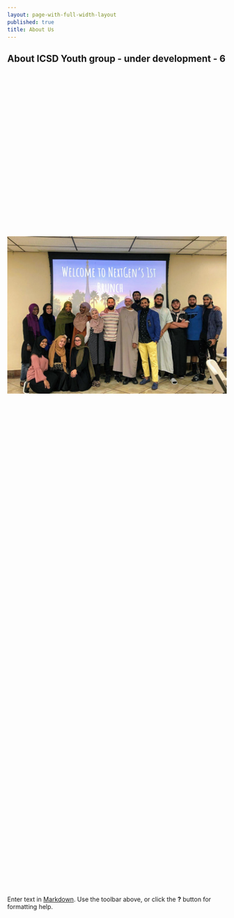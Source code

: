 ```yaml
---
layout: page-with-full-width-layout
published: true
title: About Us
---
```


## About ICSD Youth group - under development - 6

<style>
  .gallery-image {
  	width: 100%;
    padding-top: 75%;
    background-position: 50% 50%;
    background-repeat: no-repeat;
    background-size: cover;
  }
</style>

<div class="row">
  <div class="col-3 gallery-image" style="background-img:url('/media/nextgen-img-1.jpg')">
    <img src="/media/nextgen-img-1.jpg">
  </div>
  <div class="col-3 gallery-image" style="background-img:url('/media/nextgen-img-2.jpg')">
  </div>
  <div class="col-3 gallery-image" style="background-img:url('/media/nextgen-img-2.jpg')">
  </div>
  <div class="col-3 gallery-image" style="background-img:url('/media/nextgen-img-2.jpg')">
  </div>
</div>


Enter text in [Markdown](http://daringfireball.net/projects/markdown/). Use the toolbar above, or click the **?** button for formatting help.
